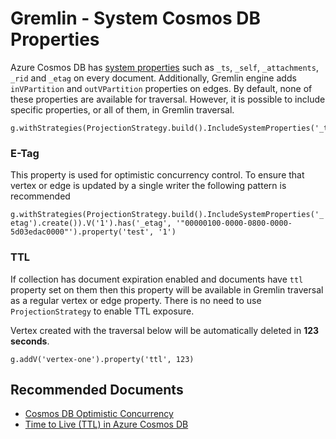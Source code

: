 <properties
	pageTitle="Gremlin system properties exposure"
	description="How to get system Cosmos DB properties exposed in gremlin"
	service="microsoft.documentdb"
	resource="databaseAccounts"
	authors="olignat"
	ms.author="olignat"
	selfHelpType="generic"
	supportTopicIds="32675637"
	resourceTags=""
	productPesIds="15585"
	cloudEnvironments="public"
	articleId="cosmosdb-gremlin-systemproperties"
	displayOrder="186"
	category="Gremlin (Graph)"
/>
# Gremlin - System Cosmos DB Properties

Azure Cosmos DB has [system properties](https://docs.microsoft.com/rest/api/cosmos-db/databases) such as ```_ts```, ```_self```, ```_attachments```, ```_rid``` and ```_etag``` on every document. Additionally, Gremlin engine adds ```inVPartition``` and ```outVPartition``` properties on edges. By default, none of these properties are available for traversal. However, it is possible to include specific properties, or all of them, in Gremlin traversal.

```
g.withStrategies(ProjectionStrategy.build().IncludeSystemProperties('_ts').create())
```

### **E-Tag**

This property is used for optimistic concurrency control. To ensure that vertex or edge is updated by a single writer the following pattern is recommended

```g.withStrategies(ProjectionStrategy.build().IncludeSystemProperties('_etag').create()).V('1').has('_etag', '"00000100-0000-0800-0000-5d03edac0000"').property('test', '1')```

### **TTL**

If collection has document expiration enabled and documents have ```ttl``` property set on them then this property will be available in Gremlin traversal as a regular vertex or edge property. There is no need to use ```ProjectionStrategy``` to enable TTL exposure.

Vertex created with the traversal below will be automatically deleted in **123 seconds**.

```g.addV('vertex-one').property('ttl', 123)```


## **Recommended Documents**

* [Cosmos DB Optimistic Concurrency](https://docs.microsoft.com/azure/cosmos-db/faq#how-does-the-sql-api-provide-concurrency)
* [Time to Live (TTL) in Azure Cosmos DB](https://docs.microsoft.com/azure/cosmos-db/time-to-live)
